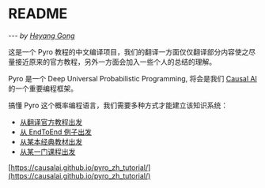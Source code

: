 # README

--- *by [Heyang Gong](https://sites.google.com/view/minituring/home)*

这是一个 Pyro 教程的中文编译项目，我们的翻译一方面仅仅翻译部分内容使之尽量接近原来的官方教程，另外一方面会加入一些个人的总结的理解。

Pyro 是一个 Deep Universal Probabilistic Programming, 将会是我们 [Causal AI](https://sites.google.com/view/minituring/home) 的一个重要编程框架。

搞懂 Pyro 这个概率编程语言，我们需要多种方式才能建立该知识系统：

- [从翻译官方教程出发]()
- [从 EndToEnd 例子出发]()
- [从某本经典教材出发]()
- [从某一门课程出发]()


[https://causalai.github.io/pyro_zh_tutorial/](https://causalai.github.io/pyro_zh_tutorial/)

